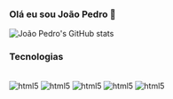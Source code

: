 ### Olá eu sou João Pedro 👋

![João Pedro's GitHub stats](https://github-readme-stats.vercel.app/api?username=jp27082003&show_icons=true&theme=tokyonight) 

### Tecnologias 

<div style="display: inline_block"></br>
  <img aling="center" alt="html5" src="https://img.shields.io/badge/Python-14354C?style=for-the-badge&logo=python&logoColor=white"/>
  <img aling="center" alt="html5" src="https://img.shields.io/badge/HTML5-E34F26?style=for-the-badge&logo=html5&logoColor=white"/>
  <img aling="center" alt="html5" src="https://img.shields.io/badge/CSS3-1572B6?style=for-the-badge&logo=css3&logoColor=white"/>
  <img aling="center" alt="html5" src="https://img.shields.io/badge/JavaScript-F7DF1E?style=for-the-badge&logo=javascript&logoColor=black"/>
  <img aling="center" alt="html5" src="https://img.shields.io/badge/MySQL-00000F?style=for-the-badge&logo=mysql&logoColor=white"/>
</div>
